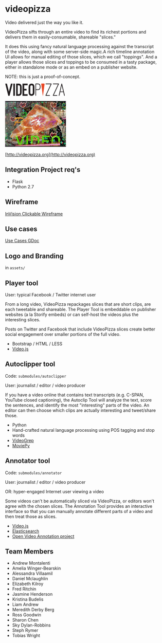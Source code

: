 # videopizza

Video delivered just the way you like it.

VideoPizza sifts through an entire video to find its richest portions and delivers them in easily-consumable, shareable "slices."

It does this using fancy natural language processing against the transcript of the video, along with some server-side magic.A rich timeline annotation UI allows for manual editing of those slices, which we call "toppings". And a player allows those slices and toppings to be consumed in a tasty package, either in standalone mode or as an embed on a publisher website.

NOTE: this is just a proof-of-concept.

![videopizza](https://raw.githubusercontent.com/amontalenti/videopizza/master/assets/videopizza-logo.png)

![videopizzagif](https://raw.githubusercontent.com/amontalenti/videopizza/master/assets/SMALL.gif)

[http://videopizza.org](http://videopizza.org)

## Integration Project req's

- Flask
- Python 2.7

## Wireframe

[InVision Clickable Wireframe](http://invis.io/G42110QRX)

## Use cases

[Use Cases GDoc](http://goo.gl/QpM4Lk)

## Logo and Branding

in `assets/`

## Player tool

User: typical Facebook / Twitter internet user

From a long video, VideoPizza repackages slices that are short clips, are each
tweetable and shareable. The Player Tool is embeddable on publisher websites (a
la Storify embeds) or can self-host the videos plus the interesting slices.

Posts on Twitter and Facebook that include VideoPizza slices create better
social engagement over smaller portions of the full video.

- Bootstrap / HTML / LESS
- [Video.js](http://www.videojs.com/)

## Autoclipper tool

Code: `submodules/autoclipper`

User: journalist / editor / video producer

If you have a video online that contains text transcripts (e.g. C-SPAN, YouTube
closed captioning), the Autoclip Tool will analyze the text, score the
sentences, and identify the most "interesting" parts of the video. An editor
can then choose which clips are actually interesting and tweet/share those.

- Python
- Hand-crafted natural language processing using POS tagging and stop words
- [VideoGrep](https://github.com/antiboredom/videogrep)
- [MoviePy](http://zulko.github.io/moviepy/)

## Annotator tool

Code: `submodules/annotator`

User: journalist / editor / video producer

OR: hyper-engaged Internet user viewing a video

Some videos can't be automatically sliced via VideoPizza, or editors won't
agree with the chosen slices. The Annotation Tool provides an interactive
interface so that you can manually annotate different parts of a video and
then treat those as slices.

- [Video.js](http://www.videojs.com/)
- [Elasticsearch](http://www.elasticsearch.com/)
- [Open Video Annotation project](http://www.openvideoannotation.org/)

## Team Members

- Andrew Montalenti
- Amelia Winger-Bearskin
- Alessandra Villaamil
- Daniel Mclaughlin
- Elizabeth Kilroy
- Fred Ritchin
- Jasmine Henderson
- Kristina Budelis
- Liam Andrew
- Meredith Derby Berg
- Ross Goodwin
- Sharon Chen
- Sky Dylan-Robbins
- Steph Rymer
- Tobias Wright
